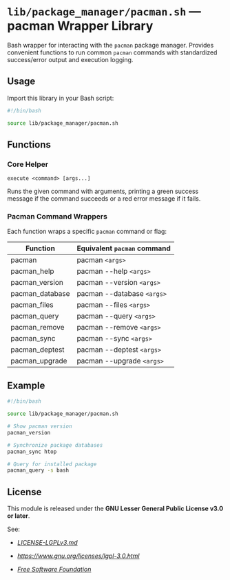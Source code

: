 # `lib/package_manager/pacman.sh` — pacman Wrapper Library

Bash wrapper for interacting with the `pacman` package manager. Provides convenient functions to run common `pacman` commands with standardized success/error output and execution logging.

## Usage

Import this library in your Bash script:

```bash
#!/bin/bash

source lib/package_manager/pacman.sh
```

## Functions

### Core Helper

`execute <command> [args...]`

Runs the given command with arguments, printing a green success message if the command succeeds or a red error message if it fails.

### Pacman Command Wrappers

Each function wraps a specific `pacman` command or flag:

| **Function**        | **Equivalent `pacman` command**  |
|---------------------|----------------------------------|
| pacman              | pacman `<args>`                  |
| pacman_help         | pacman --help `<args>`           |
| pacman_version      | pacman --version `<args>`        |
| pacman_database     | pacman --database `<args>`       |
| pacman_files        | pacman --files `<args>`          |
| pacman_query        | pacman --query `<args>`          |
| pacman_remove       | pacman --remove `<args>`         |
| pacman_sync         | pacman --sync `<args>`           |
| pacman_deptest      | pacman --deptest `<args>`        |
| pacman_upgrade      | pacman --upgrade `<args>`        |

## Example

```bash
#!/bin/bash

source lib/package_manager/pacman.sh

# Show pacman version
pacman_version

# Synchronize package databases
pacman_sync htop

# Query for installed package
pacman_query -s bash
```

## License

This module is released under the **GNU Lesser General Public License v3.0 or later**.

See:

- [_LICENSE-LGPLv3.md_](https://github.com/Archetypum/tum-bash/blob/master/LICENSE-LGPLv3.md)

- _https://www.gnu.org/licenses/lgpl-3.0.html_

- [_Free Software Foundation_](https://www.fsf.org/)
